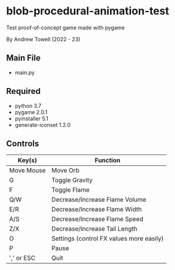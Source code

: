 # blob-procedural-animation-test
Test proof-of-concept game made with pygame

By Andrew Towell (2022 - 23)

## Main File
- main.py

## Required
- python 3.7
- pygame 2.0.1
- pyinstaller 5.1
- generate-iconset 1.2.0

## Controls
| Key(s)     | Function                                 |
|------------|------------------------------------------|
| Move Mouse | Move Orb                                 |
| G          | Toggle Gravity                           |
| F          | Toggle Flame                             |
| Q/W        | Decrease/Increase Flame Volume           |
| E/R        | Decrease/Increase Flame Width            |
| A/S        | Decrease/Increase Flame Speed            |
| Z/X        | Decrease/Increase Tail Length            |
| O          | Settings (control FX values more easily) |
| P          | Pause                                    |
| ',' or ESC | Quit                                     |

